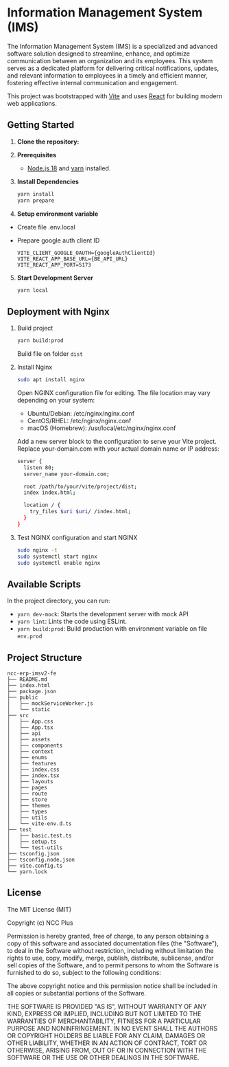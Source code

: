 # Information Management System (IMS)
The Information Management System (IMS) is a specialized and advanced software solution designed to streamline, enhance, and optimize communication between an organization and its employees. This system serves as a dedicated platform for delivering critical notifications, updates, and relevant information to employees in a timely and efficient manner, fostering effective internal communication and engagement.

This project was bootstrapped with [Vite](https://vitejs.dev/) and uses [React](https://reactjs.org/) for building modern web applications.

## Getting Started

1. **Clone the repository:**

2. **Prerequisites**
    - [Node.js 18](https://nodejs.org/en) and [yarn](https://yarnpkg.com) installed.

3. **Install Dependencies**
    ```bash
    yarn install
    yarn prepare
    ```

4. **Setup environment variable**
  - Create file .env.local
  - Prepare google auth client ID

    ```
    VITE_CLIENT_GOOGLE_OAUTH={googleAuthClientId}
    VITE_REACT_APP_BASE_URL={BE_API_URL}
    VITE_REACT_APP_PORT=5173
    ```
5. **Start Development Server**

    ```bash
    yarn local
    ```

## Deployment with Nginx

1. Build project

    ```bash
    yarn build:prod 
    ```
    Build file on folder `dist`

2. Install Nginx

    ```bash
    sudo apt install nginx
    ```

    Open NGINX configuration file for editing. The file location may vary depending on your system:

    - Ubuntu/Debian: /etc/nginx/nginx.conf
    - CentOS/RHEL: /etc/nginx/nginx.conf
    - macOS (Homebrew): /usr/local/etc/nginx/nginx.conf

    Add a new server block to the configuration to serve your Vite project. Replace your-domain.com with your actual domain name or IP address:

    ```bash
    server {
      listen 80;
      server_name your-domain.com;

      root /path/to/your/vite/project/dist;
      index index.html;

      location / {
        try_files $uri $uri/ /index.html;
      }
    }
    ```
3. Test NGINX configuration and start NGINX

    ```bash
    sudo nginx -t
    sudo systemctl start nginx
    sudo systemctl enable nginx
    ```

## Available Scripts
In the project directory, you can run:
- `yarn dev-mock`: Starts the development server with mock API
- `yarn lint`: Lints the code using ESLint.
- `yarn build:prod`: Build production with environment variable on file `env.prod`

## Project Structure

  ```
  ncc-erp-imsv2-fe
  ├── README.md
  ├── index.html
  ├── package.json
  ├── public
  │   ├── mockServiceWorker.js
  │   └── static
  ├── src
  │   ├── App.css
  │   ├── App.tsx
  │   ├── api
  │   ├── assets
  │   ├── components
  │   ├── context
  │   ├── enums
  │   ├── features
  │   ├── index.css
  │   ├── index.tsx
  │   ├── layouts
  │   ├── pages
  │   ├── route
  │   ├── store
  │   ├── themes
  │   ├── types
  │   ├── utils
  │   └── vite-env.d.ts
  ├── test
  │   ├── basic.test.ts
  │   ├── setup.ts
  │   └── test-utils
  ├── tsconfig.json
  ├── tsconfig.node.json
  ├── vite.config.ts
  └── yarn.lock
  ```

## License
The MIT License (MIT)

Copyright (c) <year> NCC Plus

Permission is hereby granted, free of charge, to any person obtaining a copy
of this software and associated documentation files (the "Software"), to deal
in the Software without restriction, including without limitation the rights
to use, copy, modify, merge, publish, distribute, sublicense, and/or sell
copies of the Software, and to permit persons to whom the Software is
furnished to do so, subject to the following conditions:

The above copyright notice and this permission notice shall be included in
all copies or substantial portions of the Software.

THE SOFTWARE IS PROVIDED "AS IS", WITHOUT WARRANTY OF ANY KIND, EXPRESS OR
IMPLIED, INCLUDING BUT NOT LIMITED TO THE WARRANTIES OF MERCHANTABILITY,
FITNESS FOR A PARTICULAR PURPOSE AND NONINFRINGEMENT. IN NO EVENT SHALL THE
AUTHORS OR COPYRIGHT HOLDERS BE LIABLE FOR ANY CLAIM, DAMAGES OR OTHER
LIABILITY, WHETHER IN AN ACTION OF CONTRACT, TORT OR OTHERWISE, ARISING FROM,
OUT OF OR IN CONNECTION WITH THE SOFTWARE OR THE USE OR OTHER DEALINGS IN
THE SOFTWARE.